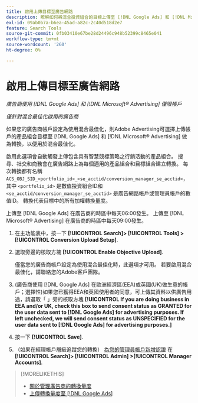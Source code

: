 ```yaml
---
title: 啟用上傳目標至廣告網路
description: 瞭解如何將混合投資組合的目標上傳至 [!DNL Google Ads] 和 [!DNL Microsoft® Advertising].
exl-id: 09ab0b7a-b6ea-45ad-a82c-2c40d518d2e7
feature: Search Tools
source-git-commit: 0fb03410e67be28d24496c948b52399c8465e041
workflow-type: tm+mt
source-wordcount: '260'
ht-degree: 0%

---
```


# 啟用上傳目標至廣告網路

*廣告商使用 [!DNL Google Ads] 和 [!DNL Microsoft® Advertising] 僅限帳戶*

*僅針對混合最佳化啟用的廣告商*

如果您的廣告商帳戶設定為使用混合最佳化，則Adobe Advertising可選擇上傳帳戶的產品組合目標至 [!DNL Google Ads] 和 [!DNL Microsoft® Advertising] 做為轉換，以便用於混合最佳化。

啟用此選項會自動觸發上傳包含具有智慧競標策略之行銷活動的產品組合。 搜尋、社交和商務會在廣告網路上為每個適用的產品組合和目標組合建立轉換。 每次轉換都有名稱 `ACS_OBJ_SID_<portfolio_id>_<se_acctid/conversion_manager_se_acctid>`，其中 `<portfolio_id>` 是數值投資組合ID和 `<se_acctid/conversion_manager_se_acctid>` 是廣告網路帳戶或管理員帳戶的數值ID。 轉換代表目標中的所有加權轉換量度。

上傳至 [!DNL Google Ads] 在廣告商的時區中每天06:00發生。 上傳至 [!DNL Microsoft® Advertising] 在廣告商的時區中每天09:00發生。

<!-- Note to self: Conversions tracked by Google Ads and by the Microsoft Advertising universal event tracking (UET) tag aren't re-uploaded to the ad networks. -->

1. 在主功能表中，按一下 **[!UICONTROL Search]> [!UICONTROL Tools] >[!UICONTROL Conversion Upload Setup]**.

1. 選取旁邊的核取方塊 **[!UICONTROL Enable Objective Upload]**.

   僅當您的廣告商帳戶設定為使用混合最佳化時，此選項才可用。 若要啟用混合最佳化，請聯絡您的Adobe客戶團隊。

1. (廣告商使用 [!DNL Google Ads] 在歐洲經濟區(EEA)或英國(UK)做生意的帳戶；選擇性)如果您已獲得EEA和英國使用者的同意，可上傳其資料以供廣告用途，請選取「 」旁的核取方塊 **[!UICONTROL If you are doing business in EEA and/or UK, check this box to send consent status as GRANTED for the user data sent to [!DNL Google Ads] for advertising purposes. If left unchecked, we will send consent status as UNSPECIFIED for the user data sent to [!DNL Google Ads] for advertising purposes.]**

1. 按一下 **[!UICONTROL Save]**.

1. （如果在經理帳戶層級追蹤您的轉換） [為您的管理員帳戶新增認證](/help/search-social-commerce/admin/manager-accounts.md) 在 **[!UICONTROL Search]> [!UICONTROL Admin] >[!UICONTROL Manager Accounts]**.

>[!MORELIKETHIS]
>
>* [關於管理廣告商的轉換量度](/help/search-social-commerce/admin/conversion-metrics/conversion-metric-about.md)
>* [上傳轉換量度至 [!DNL Google Ads]](conversion-metrics-upload-to-google.md)
